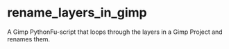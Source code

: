 # rename_layers_in_gimp
A Gimp PythonFu-script that loops through the layers in a Gimp Project and renames them.

